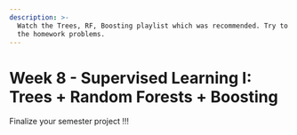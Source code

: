 ```yaml
---
description: >-
  Watch the Trees, RF, Boosting playlist which was recommended. Try to answer
  the homework problems.
---
```


# Week 8 - Supervised Learning I: Trees + Random Forests + Boosting

Finalize your semester project !!!
